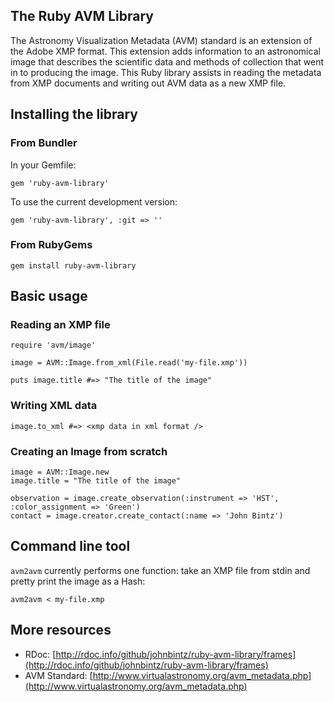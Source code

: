 ## The Ruby AVM Library

The Astronomy Visualization Metadata (AVM) standard is an extension of the Adobe XMP format. This
extension adds information to an astronomical image that describes the scientific data and methods
of collection that went in to producing the image. This Ruby library assists in reading the metadata from
XMP documents and writing out AVM data as a new XMP file.

## Installing the library

### From Bundler

In your Gemfile:

    gem 'ruby-avm-library'

To use the current development version:

    gem 'ruby-avm-library', :git => ''

### From RubyGems

    gem install ruby-avm-library

## Basic usage

### Reading an XMP file

    require 'avm/image'
    
    image = AVM::Image.from_xml(File.read('my-file.xmp'))
    
    puts image.title #=> "The title of the image"

### Writing XML data

    image.to_xml #=> <xmp data in xml format />

### Creating an Image from scratch

    image = AVM::Image.new
    image.title = "The title of the image"
    
    observation = image.create_observation(:instrument => 'HST', :color_assignment => 'Green')
    contact = image.creator.create_contact(:name => 'John Bintz')

## Command line tool

`avm2avm` currently performs one function: take an XMP file from stdin and pretty print the image as a Hash:

    avm2avm < my-file.xmp

## More resources

* RDoc: [http://rdoc.info/github/johnbintz/ruby-avm-library/frames](http://rdoc.info/github/johnbintz/ruby-avm-library/frames)
* AVM Standard: [http://www.virtualastronomy.org/avm_metadata.php](http://www.virtualastronomy.org/avm_metadata.php)

